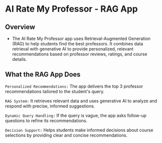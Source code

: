 # AI Rate My Professor - RAG App

## Overview

* The AI Rate My Professor app uses Retrieval-Augmented Generation (RAG) to help students find the best professors. It combines data retrieval with generative AI to provide personalized, relevant recommendations based on professor reviews, ratings, and course details.

## What the RAG App Does
`Personalized Recommendations:` The app delivers the top 3 professor recommendations tailored to the student's query.

`RAG System:` It retrieves relevant data and uses generative AI to analyze and respond with precise, informed suggestions.

`Dynamic Query Handling:` If the query is vague, the app asks follow-up questions to refine its recommendations.

`Decision Support:` Helps students make informed decisions about course selections by providing clear and concise recommendations.
